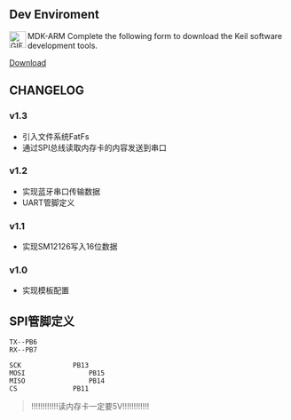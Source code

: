 ## Dev Enviroment

<img align="left" alt="GIF" src="https://www.keil.com/images/icons/mdk_dld_v2.png?raw=true" width="30" height="30"/>
<p>
MDK-ARM
Complete the following form to download the Keil software development tools.

[Download](https://www.keil.com/download/product/)
</p>

## CHANGELOG

### v1.3
- 引入文件系统FatFs
- 通过SPI总线读取内存卡的内容发送到串口

### v1.2
- 实现蓝牙串口传输数据
- UART管脚定义

### v1.1
- 实现SM12126写入16位数据

### v1.0
- 实现模板配置


## SPI管脚定义

```
TX--PB6
RX--PB7

SCK				PB13
MOSI				PB15
MISO				PB14
CS				PB11
```

> !!!!!!!!!!!!读内存卡一定要5V!!!!!!!!!!!!


